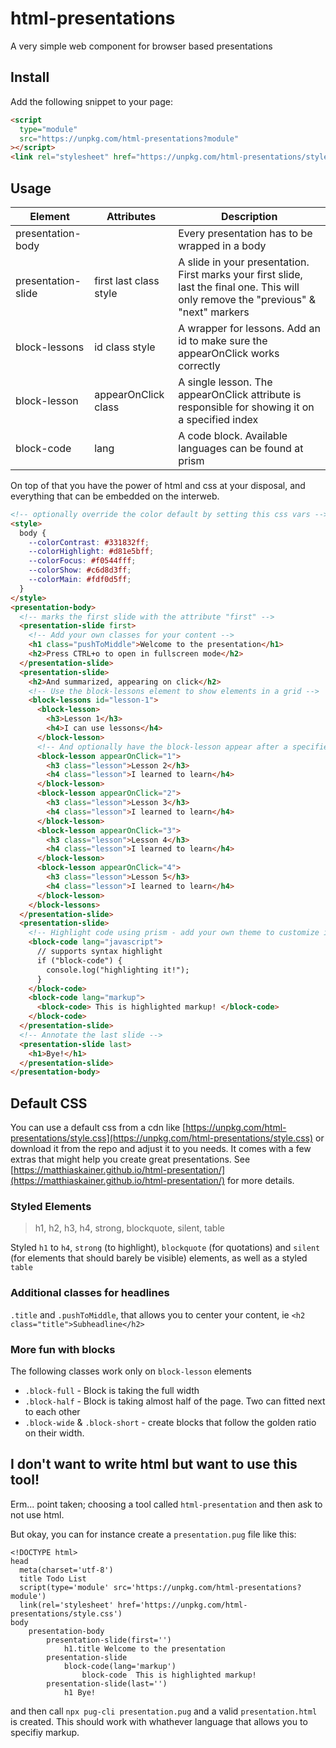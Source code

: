 # html-presentations

A very simple web component for browser based presentations

## Install

Add the following snippet to your page:

```html
<script
  type="module"
  src="https://unpkg.com/html-presentations?module"
></script>
<link rel="stylesheet" href="https://unpkg.com/html-presentations/style.css" />
```

## Usage

| Element            | Attributes             | Description                                                                                                                           |
| ------------------ | ---------------------- | ------------------------------------------------------------------------------------------------------------------------------------- |
| presentation-body  |                        | Every presentation has to be wrapped in a body                                                                                        |
| presentation-slide | first last class style | A slide in your presentation. First marks your first slide, last the final one. This will only remove the "previous" & "next" markers |
| block-lessons      | id class style         | A wrapper for lessons. Add an id to make sure the appearOnClick works correctly                                                       |
| block-lesson       | appearOnClick  class   | A single lesson. The appearOnClick attribute is responsible for showing it on a specified index                                       |
| block-code         | lang                   | A code block. Available languages can be found at prism                                                                               |

On top of that you have the power of html and css at your disposal, and everything that can be embedded on the interweb.

```html
<!-- optionally override the color default by setting this css vars -->
<style>
  body {
    --colorContrast: #331832ff;
    --colorHighlight: #d81e5bff;
    --colorFocus: #f0544fff;
    --colorShow: #c6d8d3ff;
    --colorMain: #fdf0d5ff;
  }
</style>
<presentation-body>
  <!-- marks the first slide with the attribute "first" -->
  <presentation-slide first>
    <!-- Add your own classes for your content -->
    <h1 class="pushToMiddle">Welcome to the presentation</h1>
    <h2>Press CTRL+o to open in fullscreen mode</h2>
  </presentation-slide>
  <presentation-slide>
    <h2>And summarized, appearing on click</h2>
    <!-- Use the block-lessons element to show elements in a grid -->
    <block-lessons id="lesson-1">
      <block-lesson>
        <h3>Lesson 1</h3>
        <h4>I can use lessons</h4>
      </block-lesson>
      <!-- And optionally have the block-lesson appear after a specified number of clicks -->
      <block-lesson appearOnClick="1">
        <h3 class="lesson">Lesson 2</h3>
        <h4 class="lesson">I learned to learn</h4>
      </block-lesson>
      <block-lesson appearOnClick="2">
        <h3 class="lesson">Lesson 3</h3>
        <h4 class="lesson">I learned to learn</h4>
      </block-lesson>
      <block-lesson appearOnClick="3">
        <h3 class="lesson">Lesson 4</h3>
        <h4 class="lesson">I learned to learn</h4>
      </block-lesson>
      <block-lesson appearOnClick="4">
        <h3 class="lesson">Lesson 5</h3>
        <h4 class="lesson">I learned to learn</h4>
      </block-lesson>
    </block-lessons>
  </presentation-slide>
  <presentation-slide>
    <!-- Highlight code using prism - add your own theme to customize it -->
    <block-code lang="javascript">
      // supports syntax highlight 
      if ("block-code") { 
        console.log("highlighting it!"); 
      }
    </block-code>
    <block-code lang="markup">
      <block-code> This is highlighted markup! </block-code>
    </block-code>
  </presentation-slide>
  <!-- Annotate the last slide -->
  <presentation-slide last>
    <h1>Bye!</h1>
  </presentation-slide>
</presentation-body>
```

## Default CSS

You can use a default css from a cdn like [https://unpkg.com/html-presentations/style.css](https://unpkg.com/html-presentations/style.css) or download it from the repo and adjust it to you needs. It comes with a few extras that might help you create great presentations. See [https://matthiaskainer.github.io/html-presentation/](https://matthiaskainer.github.io/html-presentation/) for more details.

### Styled Elements

> h1, h2, h3, h4, strong, blockquote, silent, table

Styled `h1` to `h4`, `strong` (to highlight), `blockquote` (for quotations) and `silent` (for elements that should barely be visible) elements, as well as a styled `table`

### Additional classes for headlines

`.title` and `.pushToMiddle`, that allows you to center your content, ie `<h2 class="title">Subheadline</h2>`

### More fun with blocks

The following classes work only on `block-lesson` elements

- `.block-full` - Block is taking the full width
- `.block-half` - Block is taking almost half of the page. Two can fitted next to each other
- `.block-wide` & `.block-short` - create blocks that follow the golden ratio on their width.

## I don't want to write html but want to use this tool!

Erm... point taken; choosing a tool called `html-presentation` and then ask to not use html.

But okay, you can for instance create a `presentation.pug` file like this:

```pug
<!DOCTYPE html>
head
  meta(charset='utf-8')
  title Todo List
  script(type='module' src='https://unpkg.com/html-presentations?module')
  link(rel='stylesheet' href='https://unpkg.com/html-presentations/style.css')
body
    presentation-body
        presentation-slide(first='')
            h1.title Welcome to the presentation
        presentation-slide
            block-code(lang='markup')
                block-code  This is highlighted markup!
        presentation-slide(last='')
            h1 Bye!
```

and then call `npx pug-cli presentation.pug` and a valid `presentation.html` is created. This should work with whathever language that allows you to specifiy markup.
